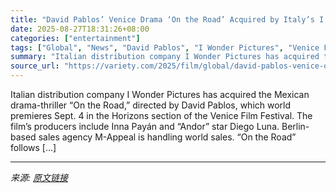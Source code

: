 ```yaml
---
title: "David Pablos’ Venice Drama ‘On the Road’ Acquired by Italy’s I Wonder Pictures (EXCLUSIVE)"
date: 2025-08-27T18:31:26+08:00
categories: ["entertainment"]
tags: ["Global", "News", "David Pablos", "I Wonder Pictures", "Venice Film Festival"]
summary: "Italian distribution company I Wonder Pictures has acquired the Mexican drama-thriller “On the Road,” directed by David Pablos, which world premieres Sept. 4 in the Horizons section of the Venice Film"
source_url: "https://variety.com/2025/film/global/david-pablos-venice-on-the-road-i-wonder-pictures-1236499878/"
---
```


Italian distribution company I Wonder Pictures has acquired the Mexican drama-thriller “On the Road,” directed by David Pablos, which world premieres Sept. 4 in the Horizons section of the Venice Film Festival. The film’s producers include Inna Payán and “Andor” star Diego Luna. Berlin-based sales agency M-Appeal is handling world sales. “On the Road” follows [&#8230;]

---

*来源: [原文链接](https://variety.com/2025/film/global/david-pablos-venice-on-the-road-i-wonder-pictures-1236499878/)*
